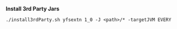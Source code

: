 **Install 3rd Party Jars**
```CMD
./install3rdParty.sh yfsextn 1_0 -J <path>/* -targetJVM EVERY
```
